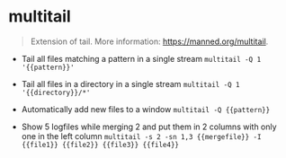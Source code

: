 # multitail
> Extension of tail.
> More information: <https://manned.org/multitail>.

- Tail all files matching a pattern in a single stream
`multitail -Q 1 '{{pattern}}'`

- Tail all files in a directory in a single stream
`multitail -Q 1 '{{directory}}/*'`

- Automatically add new files to a window
`multitail -Q {{pattern}}`

- Show 5 logfiles while merging 2 and put them in 2 columns with only one in the left column
`multitail -s 2 -sn 1,3 {{mergefile}} -I {{file1}} {{file2}} {{file3}} {{file4}}`
